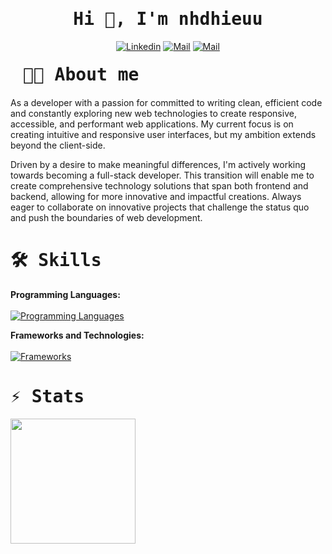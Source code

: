 <h1 align='center'><samp><strong>Hi 👋, I'm nhdhieuu</strong></samp></h1>

<div align='center'>
  
  [![Linkedin](https://img.shields.io/badge/LinkedIn-Hiếu%20Nguyễn-blue?logo=Linkedin&logoColor=blue&labelColor=black)](https://www.linkedin.com/in/nhdhieuu/)
  [![Mail](https://img.shields.io/badge/Facebook-Nguyễn%20Híu-blue?logo=Facebook&logoColor=blue&labelColor=black)](https://www.facebook.com/nhdhieuu/)
  [![Mail](https://img.shields.io/badge/Gmail-duyhieu452004@gmail.com-blue?logo=Gmail&logoColor=blue&labelColor=black)](mailto:duyhieu452004@gmail.com)
  
</div>

<h1 align='left' style='margin: 20px;' ><samp><strong>🧑‍💻 About me</strong></samp></h1>

<p align='left'>
  As a developer with a passion for committed to writing clean, efficient code and constantly exploring new web technologies to create responsive, accessible, and performant web applications. My current focus is on creating intuitive and responsive user interfaces, but my ambition extends beyond the client-side.
  
Driven by a desire to make meaningful differences, I'm actively working towards becoming a full-stack developer. This transition will enable me to create comprehensive technology solutions that span both frontend and backend, allowing for more innovative and impactful creations. Always eager to collaborate on innovative projects that challenge the status quo and push the boundaries of web development.
</p>

<h1 align='left'><samp><strong>🛠 Skills</strong></samp></h1>

**Programming Languages:** <br><br>
[![Programming Languages](https://skillicons.dev/icons?i=cs,js,java,dart)](https://github.com/nhdhieuu/)

**Frameworks and Technologies:**<br><br>
[![Frameworks](https://skillicons.dev/icons?i=react,nextjs,tailwind,flutter)](https://github.com/nhdhieuu/)


<h1 align='left'><samp><strong>⚡ Stats</strong></samp></h1>

<a href="https://github.com/nhdhieuu" align='center'>
  <img height=200 align="center"  src="https://github-readme-stats-git-masterrstaa-rickstaa.vercel.app/api?username=nhdhieuu&rank_icon=github&theme=holi&hide=issues" />

</a>
